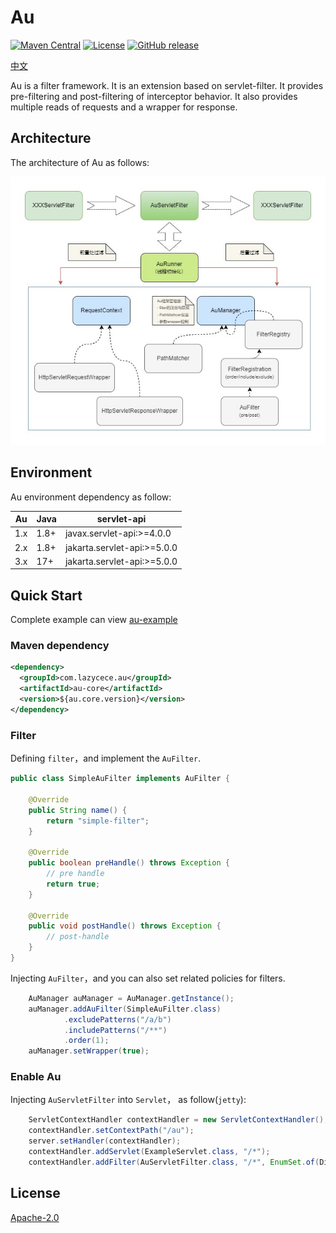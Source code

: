 # Au
[![Maven Central](https://img.shields.io/maven-central/v/com.lazycece.au/au-core)](https://search.maven.org/search?q=au-core)
[![License](https://img.shields.io/badge/license-Apache--2.0-green)](https://www.apache.org/licenses/LICENSE-2.0.html)
[![GitHub release](https://img.shields.io/badge/release-download-orange.svg)](https://github.com/lazycece/au/releases)

[中文](./README_zh_CN.md)

Au is a filter framework. It is an extension based on servlet-filter. It provides pre-filtering and 
post-filtering of interceptor behavior. It also provides multiple reads of requests and a wrapper for response.

## Architecture

The architecture of Au as follows:

![architecture_diagram](/doc/image/architecture_diagram.jpg)

## Environment

Au environment dependency as follow:

|Au|Java|servlet-api|
|---|---|---|
|1.x|1.8+|javax.servlet-api:>=4.0.0|
|2.x|1.8+|jakarta.servlet-api:>=5.0.0|
|3.x|17+|jakarta.servlet-api:>=5.0.0|


## Quick Start

Complete example can view [au-example](https://github.com/lazycece/au/tree/master/au-example)

### Maven dependency

```xml
<dependency>
  <groupId>com.lazycece.au</groupId>
  <artifactId>au-core</artifactId>
  <version>${au.core.version}</version>
</dependency>
```

### Filter

Defining `filter`，and implement the `AuFilter`.

```java
public class SimpleAuFilter implements AuFilter {

    @Override
    public String name() {
        return "simple-filter";
    }

    @Override
    public boolean preHandle() throws Exception {
        // pre handle
        return true;
    }

    @Override
    public void postHandle() throws Exception {
        // post-handle
    }
}
```

Injecting `AuFilter`，and you can also set related policies for filters.

```java
    AuManager auManager = AuManager.getInstance();
    auManager.addAuFilter(SimpleAuFilter.class)
            .excludePatterns("/a/b")
            .includePatterns("/**")
            .order(1);
    auManager.setWrapper(true);
```

### Enable Au

Injecting `AuServletFilter` into `Servlet`， as follow(`jetty`):

```java
    ServletContextHandler contextHandler = new ServletContextHandler();
    contextHandler.setContextPath("/au");
    server.setHandler(contextHandler);
    contextHandler.addServlet(ExampleServlet.class, "/*");
    contextHandler.addFilter(AuServletFilter.class, "/*", EnumSet.of(DispatcherType.REQUEST));
```

## License

[Apache-2.0](https://www.apache.org/licenses/LICENSE-2.0.html)
 
